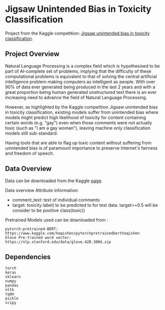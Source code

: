 # Jigsaw Unintended Bias in Toxicity Classification
Project from the Kaggle competition: [Jigsaw unintended bias in toxicity classification](https://www.kaggle.com/c/jigsaw-unintended-bias-in-toxicity-classification).

## Project Overview
Natural Language Processing is a complex field which is hypothesised to be part of AI-complete set of problems, implying that the difficulty of these computational problems is equivalent to that of solving the central artificial intelligence problem making computers as intelligent as people. With over 90% of data ever generated being produced in the last 2 years and with a great proportion being human generated unstructured text there is an ever increasing need to advance the field of Natural Language Processing.

However, as highlighted by the Kaggle competition ​Jigsaw unintended bias in toxicity classification​, existing models suffer from unintended bias where models might predict high likelihood of toxicity for content containing certain words (e.g. "gay") even when those comments were not actually toxic (such as "I am a gay woman"), leaving machine only classification models still sub-standard.

Having tools that are able to flag up toxic content without suffering from unintended bias is of paramount importance to preserve Internet's fairness and freedom of speech.

## Data Overview
Data can be downloaded from the Kaggle [page](https://www.kaggle.com/c/12500/download-all).

Data overview Attribute information:

- comment_text: text of individual comments
- target: toxicity label( to be predicted to for test data. target>=0.5 will be consider to be positive class(toxic))

Pretrained Models used can be downloaded from : 

``` 
pytorch-pretrained-BERT: https://www.kaggle.com/haqishen/pytorchpretrainedberthaqishen
Glove Pre-trained word vector: https://nlp.stanford.edu/data/glove.42B.300d.zip
```   

## Dependencies
```
torch
keras
sklearn
numpy
pandas
nltk
tqdm
pickle
scipy
```
